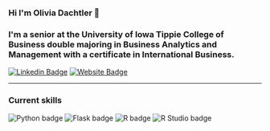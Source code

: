 ### Hi I'm Olivia Dachtler 👋

### I'm a senior at the University of Iowa Tippie College of Business double majoring in Business Analytics and Management with a certificate in International Business. 

[![Linkedin Badge](https://img.shields.io/badge/-LinkedIn-0e76a8?style=flat-square&logo=Linkedin&logoColor=white)](https://linkedin.com/in/oliviadachtler) [![Website Badge](https://img.shields.io/badge/Website-3b5998?style=flat-square&logo=google-chrome&logoColor=white)](https://oliviadachtler.me/)

---  

### Current skills
![Python badge](https://img.shields.io/static/v1?message=Python&logo=R&labelColor=3776AB&color=3776AB&logoColor=white&label=%20&style=for-the-badge) ![Flask badge](https://img.shields.io/static/v1?message=Flask&logo=Flask&labelColor=000000&color=000000&logoColor=white&label=%20&style=for-the-badge) ![R badge](https://img.shields.io/static/v1?message=R%20Programming&logo=R&labelColor=276DC3&color=276DC3&logoColor=white&label=%20&style=for-the-badge) ![R Studio badge](https://img.shields.io/static/v1?message=R%20Studio&logo=RStudio&labelColor=75AADB&color=75AADB&logoColor=white&label=%20&style=for-the-badge)
